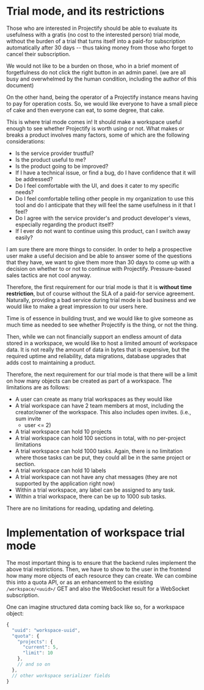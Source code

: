 # Trial mode, and its restrictions

Those who are interested in Projectify should be able to evaluate its
usefulness with a gratis (no cost to the interested person) trial mode, without
the burden of a trial that turns itself into a paid-for subscription
automatically after 30 days -- thus taking money from those who forget to
cancel their subscription.

We would not like to be a burden on those, who in a brief moment of
forgetfulness do not click the right button in an admin panel. (we are all busy
and overwhelmed by the human condition, including the author of this document)

On the other hand, being the operator of a Projectify instance means having to
pay for operation costs. So, we would like everyone to have a small piece of
cake and then everyone can eat, to some degree, that cake.

This is where trial mode comes in! It should make a workspace useful enough to
see whether Projectify is worth using or not. What makes or breaks a product
involves many factors, some of which are the following considerations:

- Is the service provider trustful?
- Is the product useful to me?
- Is the product going to be improved?
- If I have a technical issue, or find a bug, do I have confidence that it will
  be addressed?
- Do I feel comfortable with the UI, and does it cater to my specific needs?
- Do I feel comfortable telling other people in my organization to use this
  tool and do I anticipate that they will feel the same usefulness in it that I
  feel?
- Do I agree with the service provider's and product developer's views,
  especially regarding the product itself?
- If I ever do not want to continue using this product, can I switch away
  easily?

I am sure there are more things to consider. In order to help a prospective
user make a useful decision and be able to answer some of the questions that
they have, we want to give them more than 30 days to come up with a decision on
whether to or not to continue with Projectify. Pressure-based sales tactics are
not cool anyway.

Therefore, the first requirement for our trial mode is that it is __without
time restriction__, but of course without the SLA of a paid-for service
agreement. Naturally, providing a bad service during trial mode is bad business
and we would like to make a great impression to our users here.

Time is of essence in building trust, and we would like to give someone as much
time as needed to see whether Projectify is the thing, or not the thing.

Then, while we can not financially support an endless amount of data stored in
a workspace, we would like to host a limited amount of workspace data. It is
not really the amount of data in bytes that is expensive, but the required
uptime and reliability, data migrations, database upgrades that adds cost to
maintaining a product.

Therefore, the next requirement for our trial mode is that there will be a
limit on how many objects can be created as part of a workspace. The
limitations are as follows:

- A user can create as many trial workspaces as they would like
- A trial workspace can have 2 team members at most, including the
  creator/owner of the workspace. This also includes open invites. (i.e., sum
  invite
  + user <= 2)
- A trial workspace can hold 10 projects
- A trial workspace can hold 100 sections in total, with no
  per-project limitations
- A trial workspace can hold 1000 tasks. Again, there is no limitation where
  those tasks can be put, they could all be in the same project or
  section.
- A trial workspace can hold 10 labels
- A trial workspace can not have any chat messages (they are not supported by
  the application right now)
- Within a trial workspace, any label can be assigned to any task.
- Within a trial workspace, there can be up to 1000 sub tasks.

There are no limitations for reading, updating and deleting.

# Implementation of workspace trial mode

The most important thing is to ensure that the backend rules implement the
above trial restrictions. Then, we have to show to the user in the frontend
how many more objects of each resource they can create. We can combine this
into a quota API, or as an enhancement to the existing `/workspace/<uuid>/`
GET and also the WebSocket result for a WebSocket subscription.

One can imagine structured data coming back like so, for a workspace object:

```js
{
  "uuid": "workspace-uuid",
  "quota": {
    "projects": {
      "current": 5,
      "limit": 10
    },
    // and so on
  },
  // other workspace serializer fields
}
```

